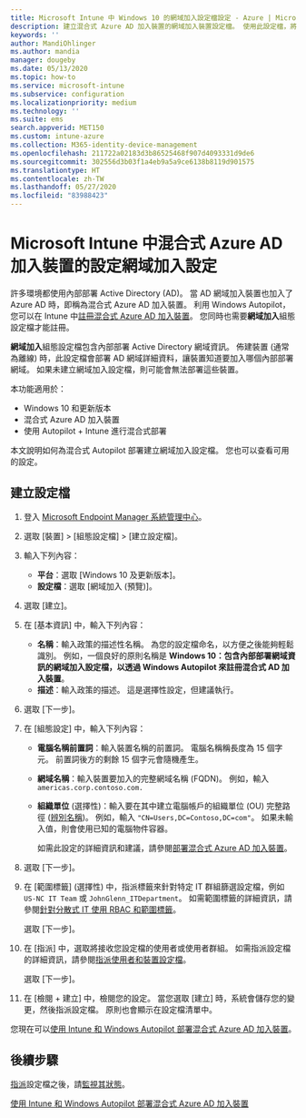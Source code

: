 ```yaml
---
title: Microsoft Intune 中 Windows 10 的網域加入設定檔設定 - Azure | Microsoft Docs
description: 建立混合式 Azure AD 加入裝置的網域加入裝置設定檔。 使用此設定檔，將內部部署 Active Directory 網域資訊部署至以 Windows Autopilot 和 Microsoft Intune 佈建的裝置。
keywords: ''
author: MandiOhlinger
ms.author: mandia
manager: dougeby
ms.date: 05/13/2020
ms.topic: how-to
ms.service: microsoft-intune
ms.subservice: configuration
ms.localizationpriority: medium
ms.technology: ''
ms.suite: ems
search.appverid: MET150
ms.custom: intune-azure
ms.collection: M365-identity-device-management
ms.openlocfilehash: 211722a02183d3b86525468f907d4093331d9de6
ms.sourcegitcommit: 302556d3b03f1a4eb9a5a9ce6138b8119d901575
ms.translationtype: HT
ms.contentlocale: zh-TW
ms.lasthandoff: 05/27/2020
ms.locfileid: "83988423"
---
```

# <a name="configuration-domain-join-settings-for-hybrid-azure-ad-joined-devices-in-microsoft-intune"></a>Microsoft Intune 中混合式 Azure AD 加入裝置的設定網域加入設定

許多環境都使用內部部署 Active Directory (AD)。 當 AD 網域加入裝置也加入了 Azure AD 時，即稱為混合式 Azure AD 加入裝置。 利用 Windows Autopilot，您可以在 Intune 中[註冊混合式 Azure AD 加入裝置](../enrollment/windows-autopilot-hybrid.md)。 您同時也需要**網域加入**組態設定檔才能註冊。

**網域加入**組態設定檔包含內部部署 Active Directory 網域資訊。 佈建裝置 (通常為離線) 時，此設定檔會部署 AD 網域詳細資料，讓裝置知道要加入哪個內部部署網域。 如果未建立網域加入設定檔，則可能會無法部署這些裝置。

本功能適用於：

- Windows 10 和更新版本
- 混合式 Azure AD 加入裝置
- 使用 Autopilot + Intune 進行混合式部署

本文說明如何為混合式 Autopilot 部署建立網域加入設定檔。 您也可以查看可用的設定。

## <a name="create-the-profile"></a>建立設定檔

1. 登入 [Microsoft Endpoint Manager 系統管理中心](https://go.microsoft.com/fwlink/?linkid=2109431)。
2. 選取 [裝置] > [組態設定檔] > [建立設定檔]。
3. 輸入下列內容：

    - **平台**：選取 [Windows 10 及更新版本]。
    - **設定檔**：選取 [網域加入 (預覽)]。

4. 選取 [建立]。
5. 在 [基本資訊] 中，輸入下列內容：

    - **名稱**：輸入政策的描述性名稱。 為您的設定檔命名，以方便之後能夠輕鬆識別。 例如，一個良好的原則名稱是 **Windows 10：包含內部部署網域資訊的網域加入設定檔，以透過 Windows Autopilot 來註冊混合式 AD 加入裝置**。
    - **描述**：輸入政策的描述。 這是選擇性設定，但建議執行。

6. 選取 [下一步]。
7. 在 [組態設定] 中，輸入下列內容：

    - **電腦名稱前置詞**：輸入裝置名稱的前置詞。 電腦名稱稱長度為 15 個字元。 前置詞後方的剩餘 15 個字元會隨機產生。
    - **網域名稱**：輸入裝置要加入的完整網域名稱 (FQDN)。 例如，輸入 `americas.corp.contoso.com.`
    - **組織單位** (選擇性)：輸入要在其中建立電腦帳戶的組織單位 (OU) 完整路徑 ([辨別名稱](https://docs.microsoft.com/windows/win32/ad/object-names-and-identities#distinguished-name))。 例如，輸入 `"CN=Users,DC=Contoso,DC=com"`。 如果未輸入值，則會使用已知的電腦物件容器。

      如需此設定的詳細資訊和建議，請參閱[部署混合式 Azure AD 加入裝置](../enrollment/windows-autopilot-hybrid.md)。

8. 選取 [下一步]。

9. 在 [範圍標籤] (選擇性) 中，指派標籤來針對特定 IT 群組篩選設定檔，例如 `US-NC IT Team` 或 `JohnGlenn_ITDepartment`。 如需範圍標籤的詳細資訊，請參閱[針對分散式 IT 使用 RBAC 和範圍標籤](../fundamentals/scope-tags.md)。

    選取 [下一步]。

10. 在 [指派] 中，選取將接收您設定檔的使用者或使用者群組。 如需指派設定檔的詳細資訊，請參閱[指派使用者和裝置設定檔](device-profile-assign.md)。

    選取 [下一步]。

11. 在 [檢閱 + 建立] 中，檢閱您的設定。 當您選取 [建立] 時，系統會儲存您的變更，然後指派設定檔。 原則也會顯示在設定檔清單中。

您現在可以[使用 Intune 和 Windows Autopilot 部署混合式 Azure AD 加入裝置](../enrollment/windows-autopilot-hybrid.md)。

## <a name="next-steps"></a>後續步驟

[指派](device-profile-assign.md)設定檔之後，請[監視其狀態](device-profile-monitor.md)。

[使用 Intune 和 Windows Autopilot 部署混合式 Azure AD 加入裝置](../enrollment/windows-autopilot-hybrid.md)
